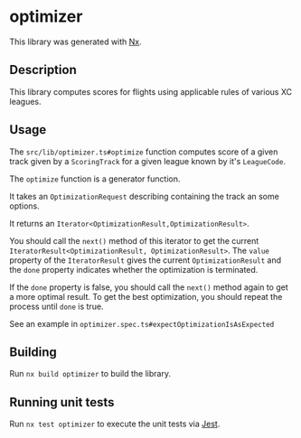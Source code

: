 # optimizer

This library was generated with [Nx](https://nx.dev).

## Description

This library computes scores for flights using applicable rules of various XC leagues.

## Usage

The `src/lib/optimizer.ts#optimize` function computes score of a given track given by a `ScoringTrack` for a given league known by it's `LeagueCode`.

The `optimize` function is a generator function.

It takes an `OptimizationRequest` describing containing the track an some options.

It returns an `Iterator<OptimizationResult,OptimizationResult>`.

You should call the `next()` method of this iterator to get the current `IteratorResult<OptimizationResult, OptimizationResult>`.
The `value` property of the `IteratorResult` gives the current `OptimizationResult` and the `done` property indicates whether the optimization is terminated.

If the `done` property is false, you should call the `next()` method again to get a more optimal result. To get the best optimization, you should repeat the process until `done` is true.

See an example in `optimizer.spec.ts#expectOptimizationIsAsExpected`

## Building

Run `nx build optimizer` to build the library.

## Running unit tests

Run `nx test optimizer` to execute the unit tests via [Jest](https://jestjs.io).
